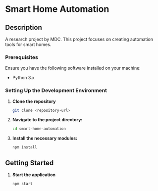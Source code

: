# Smart Home Automation

## Description
A research project by MDC. This project focuses on creating automation tools for smart homes.

### Prerequisites
Ensure you have the following software installed on your machine:
- Python 3.x

### Setting Up the Development Environment

1. **Clone the repository**
   ```bash
   git clone <repository-url>
   ```

2. **Navigate to the project directory:**
    ```bash
    cd smart-home-automation
    ```

3. **Install the necessary modules:**
    ```bash 
    npm install
    ```

## Getting Started

1. **Start the application**
    ```bash
   npm start
   ```